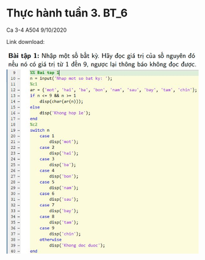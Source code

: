 # Thực hành tuần 3. BT_6

Ca 3-4 A504 9/10/2020

Link download: 

![App](./HinhAnh/Debai_HinhAnh/BT_3_1.jpg)
![App](./HinhAnh/BaiLam_HinhAnh/GBT_3_1.jpg)
